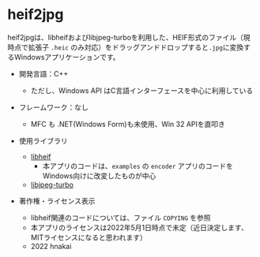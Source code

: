 # heif2jpg

heif2jpgは、libheifおよびlibjpeg-turboを利用した、HEIF形式のファイル（現時点で拡張子 `.heic` のみ対応）をドラッグアンドドロップすると`.jpg`に変換するWindowsアプリケーションです。

- 開発言語：C++
  - ただし、Windows API はC言語インターフェースを中心に利用している
- フレームワーク：なし
  - MFC も .NET(Windows Form)も未使用、Win 32 APIを直叩き
- 使用ライブラリ
  - [libheif](https://github.com/strukturag/libheif)
    - 本アプリのコードは、`examples` の `encoder` アプリのコードをWindows向けに改変したものが中心
  - [libjpeg-turbo](https://libjpeg-turbo.org/)

- 著作権・ライセンス表示
  - libheif関連のコードについては、ファイル `COPYING` を参照
  - 本アプリのライセンスは2022年5月1日時点で未定（近日決定します、MITライセンスになると思われます）
  - 2022 hnakai
